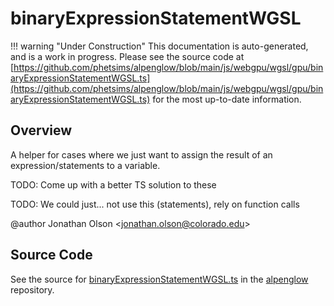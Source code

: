 # binaryExpressionStatementWGSL

!!! warning "Under Construction"
    This documentation is auto-generated, and is a work in progress. Please see the source code at
    [https://github.com/phetsims/alpenglow/blob/main/js/webgpu/wgsl/gpu/binaryExpressionStatementWGSL.ts](https://github.com/phetsims/alpenglow/blob/main/js/webgpu/wgsl/gpu/binaryExpressionStatementWGSL.ts) for the most up-to-date information.

## Overview

A helper for cases where we just want to assign the result of an expression/statements to a variable.

TODO: Come up with a better TS solution to these

TODO: We could just... not use this (statements), rely on function calls

@author Jonathan Olson &lt;jonathan.olson@colorado.edu&gt;



## Source Code

See the source for [binaryExpressionStatementWGSL.ts](https://github.com/phetsims/alpenglow/blob/main/js/webgpu/wgsl/gpu/binaryExpressionStatementWGSL.ts) in the [alpenglow](https://github.com/phetsims/alpenglow) repository.
